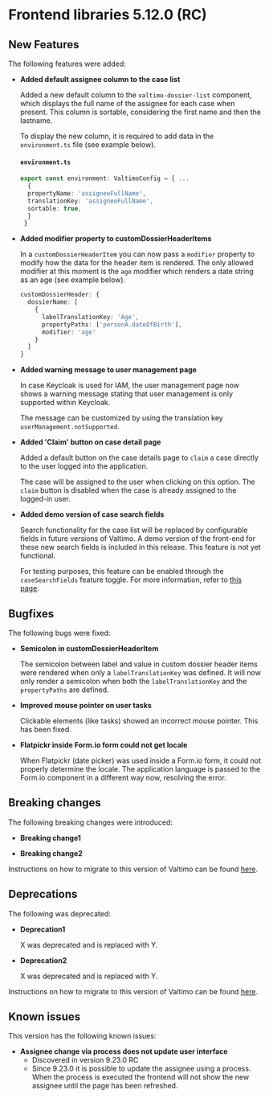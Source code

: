 # Frontend libraries 5.12.0 (RC)

## New Features

The following features were added:

* **Added default assignee column to the case list**

  Added a new default column to the `valtimo-dossier-list` component, which displays the full name of the assignee
  for each case when present. This column is sortable, considering the first name and then the lastname.

  To display the new column, it is required to add data in the `environment.ts` file (see example below).
  #### **`environment.ts`**

  ```typescript
  export const environment: ValtimoConfig = { ...
    {
    propertyName: 'assigneeFullName',
    translationKey: 'assigneeFullName',
    sortable: true,
    }
   }
  ```

* **Added modifier property to customDossierHeaderItems**
  
  In a `customDossierHeaderItem` you can now pass a `modifier` property to modify how the data for the
  header item is rendered. The only allowed modifier at this moment is the `age` modifier which renders
  a date string as an age (see example below).

  ```typescript
  customDossierHeader: {
    dossierName: [
      {
        labelTranslationKey: 'Age',
        propertyPaths: ['personA.dateOfBirth'],
        modifier: 'age'
      }
    ]
  }
  ```

* **Added warning message to user management page**

  In case Keycloak is used for IAM, the user management page now shows a warning message stating that user management is only supported within Keycloak. 
  
  The message can be customized by using the translation key `userManagement.notSupported`.

* **Added 'Claim' button on case detail page**

  Added a default button on the case details page to `claim` a case directly to the user logged into the 
  application.

  The case will be assigned to the user when clicking on this option. The `claim` button is disabled when the case is
  already assigned to the logged-in user.

* **Added demo version of case search fields**

  Search functionality for the case list will be replaced by configurable fields in future versions of Valtimo. A demo
  version of the front-end for these new search fields is included in this release. This feature is not yet functional.

  For testing purposes, this feature can be enabled through the `caseSearchFields` feature toggle. For more information,
  refer to [this page](/reference/feature-toggles/available-feature-toggles.md).

## Bugfixes

The following bugs were fixed:

* **Semicolon in customDossierHeaderItem**

  The semicolon between label and value in custom dossier header items were rendered when only a `labelTranslationKey`
  was defined. It will now only render a semicolon when both the `labelTranslationKey` and the `propertyPaths` are
  defined. 

* **Improved mouse pointer on user tasks**
  
  Clickable elements (like tasks) showed an incorrect mouse pointer. This has been fixed. 

* **Flatpickr inside Form.io form could not get locale**

  When Flatpickr (date picker) was used inside a Form.io form, it could not properly determine the locale. The
  application language is passed to the Form.io component in a different way now, resolving the error.

## Breaking changes

The following breaking changes were introduced:

* **Breaking change1**

* **Breaking change2**

Instructions on how to migrate to this version of Valtimo can be found [here](migration.md).

## Deprecations

The following was deprecated:

* **Deprecation1**

  X was deprecated and is replaced with Y.
* **Deprecation2**

  X was deprecated and is replaced with Y.

Instructions on how to migrate to this version of Valtimo can be found [here](migration.md).

## Known issues

This version has the following known issues:

* **Assignee change via process does not update user interface**
    * Discovered in version 9.23.0 RC
    * Since 9.23.0 it is possible to update the assignee using a process. When the process is executed the frontend will not
      show the new assignee until the page has been refreshed.

